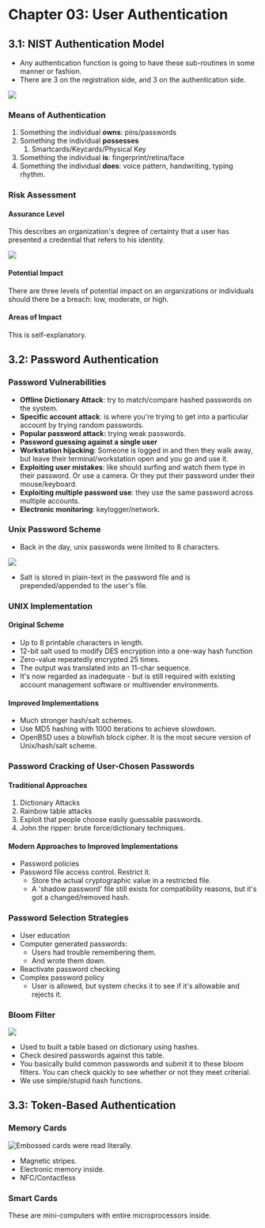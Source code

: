 # Chapter 03: User Authentication

## 3.1: NIST Authentication Model

* Any authentication function is going to have these sub-routines in some manner or fashion.
* There are 3 on the registration side, and 3 on the authentication side.

![](../../.gitbook/assets/image%20%28629%29.png)

### Means of Authentication

1. Something the individual **owns**: pins/passwords
2. Something the individual **possesses**
   1. Smartcards/Keycards/Physical Key
3. Something the individual **is**: fingerprint/retina/face
4. Something the individual **does**: voice pattern, handwriting, typing rhythm.

### Risk Assessment

#### Assurance Level

This describes an organization's degree of certainty that a user has presented a credential that refers to his identity.

![](../../.gitbook/assets/image%20%28632%29.png)

#### Potential Impact

There are three levels of potential impact on an organizations or individuals should there be a breach: low, moderate, or high.

#### Areas of Impact

This is self-explanatory.

## 3.2: Password Authentication

### Password Vulnerabilities

* **Offline Dictionary Attack**: try to match/compare hashed passwords on the system.
* **Specific account attack**: is where you're trying to get into a particular account by trying random passwords.
* **Popular password attack:** trying weak passwords.
* **Password guessing against a single user**
* **Workstation hijacking**: Someone is logged in and then they walk away, but leave their terminal/workstation open and you go and use it.
* **Exploiting user mistakes**: like should surfing and watch them type in their password. Or use a camera. Or they put their password under their mouse/keyboard.
* **Exploiting multiple password use**: they use the same password across multiple accounts.
* **Electronic monitoring**: keylogger/network.

### Unix Password Scheme

* Back in the day, unix passwords were limited to 8 characters.



![](../../.gitbook/assets/image%20%28631%29.png)

* Salt is stored in plain-text in the password file and is prepended/appended to the user's file.

### UNIX Implementation

#### Original Scheme

* Up to 8 printable characters in length.
* 12-bit salt used to modify DES encryption into a one-way hash function
* Zero-value repeatedly encrypted 25 times.
* The output was translated into an 11-char sequence.
* It's now regarded as inadequate - but is still required with existing account management software or multivender environments.

#### Improved Implementations

* Much stronger hash/salt schemes.
* Use MD5 hashing with 1000 iterations to achieve slowdown.
* OpenBSD uses a blowfish block cipher. It is the most secure version of Unix/hash/salt scheme.

### Password Cracking of User-Chosen Passwords

#### Traditional Approaches

1. Dictionary Attacks
2. Rainbow table attacks
3. Exploit that people choose easily guessable passwords.
4. John the ripper: brute force/dictionary techniques.

#### Modern Approaches to Improved Implementations

* Password policies
* Password file access control. Restrict it.
  * Store the actual cryptographic value in a restricted file.
  * A 'shadow password' file still exists for compatibility reasons, but it's got a changed/removed hash.

### Password Selection Strategies

* User education
* Computer generated passwords: 
  * Users had trouble remembering them.
  * And wrote them down.
* Reactivate password checking
* Complex password policy
  * User is allowed, but system checks it to see if it's allowable and rejects it.

### Bloom Filter

![](../../.gitbook/assets/image%20%28633%29.png)

* Used to built a table based on dictionary using hashes.
* Check desired passwords against this table.
* You basically build common passwords and submit it to these bloom filters. You can check quickly to see whether or not they meet criterial.
* We use simple/stupid hash functions.

## 3.3: Token-Based Authentication

### Memory Cards

![Embossed cards were read literally.](../../.gitbook/assets/image%20%28630%29.png)

* Magnetic stripes.
* Electronic memory inside.
* NFC/Contactless

### Smart Cards

These are mini-computers with entire microprocessors inside.



